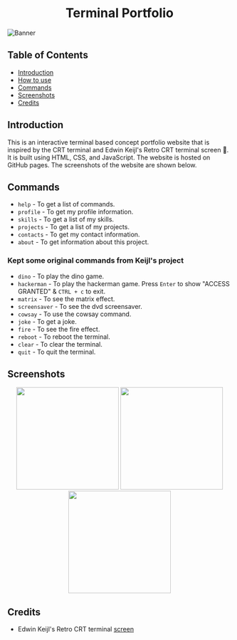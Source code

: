 <h1 align='center'>Terminal Portfolio</h1>

![Banner](https://svg-banners.vercel.app/api?type=typeWriter&text1=CRT%20Terminal%20Portfolio%F0%9F%A7%91%E2%80%8D%F0%9F%92%BB&width=1000&height=150)


## Table of Contents

- [Introduction](#introduction)
- [How to use](#how-to-use)
- [Commands](#commands)
- [Screenshots](#screenshots)
- [Credits](#credits)

## Introduction

This is an interactive terminal based concept portfolio website that is inspired by the CRT terminal and Edwin Keijl's Retro CRT terminal screen 🤗. It is built using HTML, CSS, and JavaScript. The website is hosted on GitHub pages. The screenshots of the website are shown below.


## Commands

- `help` - To get a list of commands.
- `profile` - To get my profile information.
- `skills` - To get a list of my skills.
- `projects` - To get a list of my projects.
- `contacts` - To get my contact information.
- `about` - To get information about this project.

### Kept some original commands from Keijl's project

- `dino` - To play the dino game.
- `hackerman` - To play the hackerman game. Press `Enter` to show "ACCESS GRANTED" & `CTRL + c` to exit.
- `matrix` - To see the matrix effect.
- `screensaver` - To see the dvd screensaver.
- `cowsay` - To use the cowsay command.
- `joke` - To get a joke.
- `fire` - To see the fire effect.
- `reboot` - To reboot the terminal.
- `clear` - To clear the terminal.
- `quit` - To quit the terminal.

## Screenshots

<p align='center' height='230px'>
<a><img height='230px' src='https://i.imgur.com/YNqDKrV.jpg'></a>
<a><img height='230px' src='https://i.imgur.com/JtOQ9Hi.jpg'></a>
<a><img height='230px' src='https://i.imgur.com/01AlTs8.jpg'></a>
</p>

## Credits

- Edwin Keijl's Retro CRT terminal [screen](https://dev.to/ekeijl/retro-crt-terminal-screen-in-css-js-4afh)
